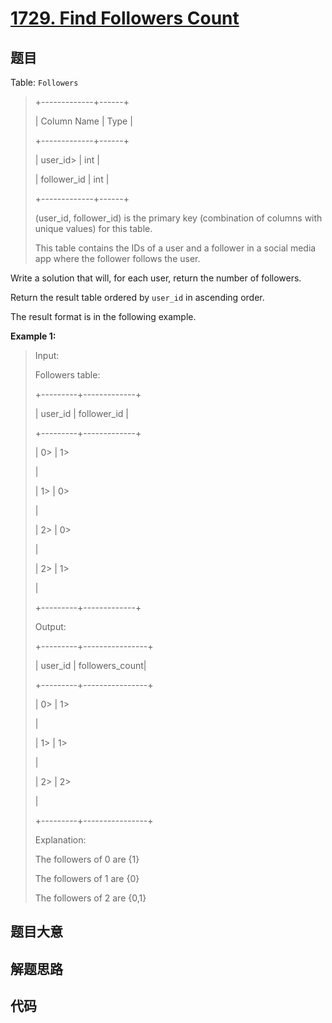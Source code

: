 # [1729. Find Followers Count](https://leetcode.com/problems/find-followers-count/)

## 题目

Table: `Followers`

> 
> 
> 
> 
> 
> +-------------+------+
> 
> | Column Name | Type |
> 
> +-------------+------+
> 
> | user_id> 
>  | int  |
> 
> | follower_id | int  |
> 
> +-------------+------+
> 
> (user_id, follower_id) is the primary key (combination of columns with unique values) for this table.
> 
> This table contains the IDs of a user and a follower in a social media app where the follower follows the user.



Write a solution that will, for each user, return the number of followers.

Return the result table ordered by `user_id` in ascending order.

The result format is in the following example.



**Example 1:**

> Input: 
> 
> Followers table:
> 
> +---------+-------------+
> 
> | user_id | follower_id |
> 
> +---------+-------------+
> 
> | 0> 
>    | 1> 
> > 
>    |
> 
> | 1> 
>    | 0> 
> > 
>    |
> 
> | 2> 
>    | 0> 
> > 
>    |
> 
> | 2> 
>    | 1> 
> > 
>    |
> 
> +---------+-------------+
> 
> Output: 
> 
> +---------+----------------+
> 
> | user_id | followers_count|
> 
> +---------+----------------+
> 
> | 0> 
>    | 1> 
> > 
> > 
>   |
> 
> | 1> 
>    | 1> 
> > 
> > 
>   |
> 
> | 2> 
>    | 2> 
> > 
> > 
>   |
> 
> +---------+----------------+
> 
> Explanation: 
> 
> The followers of 0 are {1}
> 
> The followers of 1 are {0}
> 
> The followers of 2 are {0,1}
> 
> 


## 题目大意

## 解题思路

## 代码

```javascript

```



